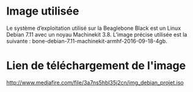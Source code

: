 # Image utilisée

Le système d’exploitation utilisé sur la Beaglebone Black est un Linux Debian 7.11 avec un noyau Machinekit 3.8. L’image précise utilisée est la suivante : bone-debian-7.11-machinekit-armhf-2016-09-18-4gb. 

# Lien de téléchargement de l'image

http://www.mediafire.com/file/3a7ns5hbl35j2cn/img_debian_projet.iso

